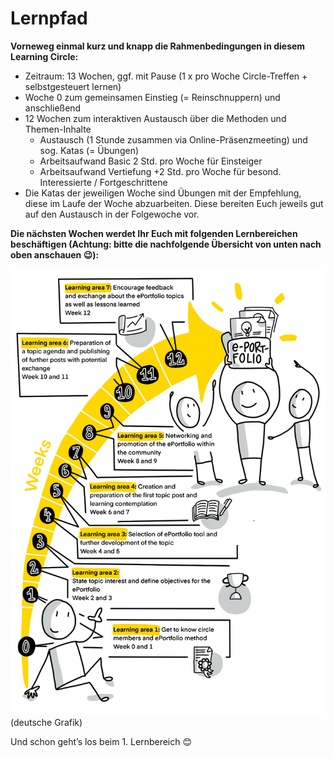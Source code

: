 # Lernpfad
**Vorneweg einmal kurz und knapp die Rahmenbedingungen in diesem Learning Circle:**
* Zeitraum: 13 Wochen, ggf. mit Pause (1 x pro Woche Circle-Treffen + selbstgesteuert lernen)
* Woche 0 zum gemeinsamen Einstieg (= Reinschnuppern) und anschließend 
* 12 Wochen zum interaktiven Austausch über die Methoden und Themen-Inhalte
   * Austausch (1 Stunde zusammen via Online-Präsenzmeeting) und sog. Katas (= Übungen)
   * Arbeitsaufwand Basic 2 Std. pro Woche für Einsteiger
   * Arbeitsaufwand Vertiefung +2 Std. pro Woche für besond. Interessierte / Fortgeschrittene
* Die Katas der jeweiligen Woche sind Übungen mit der Empfehlung, diese im Laufe der Woche abzuarbeiten. Diese bereiten Euch jeweils gut auf den Austausch in der Folgewoche vor.

**Die nächsten Wochen werdet Ihr Euch mit folgenden Lernbereichen beschäftigen 
(Achtung: bitte die nachfolgende Übersicht von unten nach oben anschauen 😉):**

![Visualisations as sketchnotes from Katrin Mäntele - on Twitter [@kleinerw4hnsinn](https://twitter.com/kleinerw4hnsinn) (CC BY)](./images/image7.jpeg)
(deutsche Grafik)

Und schon geht’s los beim 1. Lernbereich 😊
